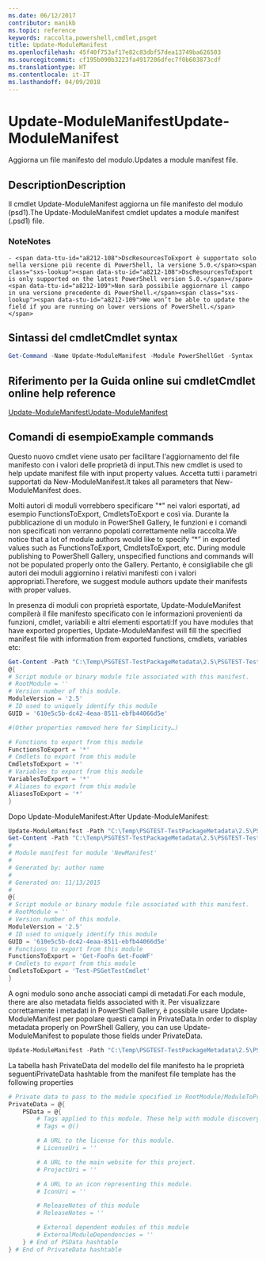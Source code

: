 ```yaml
---
ms.date: 06/12/2017
contributor: manikb
ms.topic: reference
keywords: raccolta,powershell,cmdlet,psget
title: Update-ModuleManifest
ms.openlocfilehash: 45f40f753af17e82c83dbf57dea13749ba626503
ms.sourcegitcommit: cf195b090b3223fa4917206dfec7f0b603873cdf
ms.translationtype: HT
ms.contentlocale: it-IT
ms.lasthandoff: 04/09/2018
---
```

# <a name="update-modulemanifest"></a><span data-ttu-id="a8212-103">Update-ModuleManifest</span><span class="sxs-lookup"><span data-stu-id="a8212-103">Update-ModuleManifest</span></span>
<span data-ttu-id="a8212-104">Aggiorna un file manifesto del modulo.</span><span class="sxs-lookup"><span data-stu-id="a8212-104">Updates a module manifest file.</span></span>

## <a name="description"></a><span data-ttu-id="a8212-105">Description</span><span class="sxs-lookup"><span data-stu-id="a8212-105">Description</span></span>

<span data-ttu-id="a8212-106">Il cmdlet Update-ModuleManifest aggiorna un file manifesto del modulo (psd1).</span><span class="sxs-lookup"><span data-stu-id="a8212-106">The Update-ModuleManifest cmdlet updates a module manifest (.psd1) file.</span></span>

### <a name="notes"></a><span data-ttu-id="a8212-107">Note</span><span class="sxs-lookup"><span data-stu-id="a8212-107">Notes</span></span>
    - <span data-ttu-id="a8212-108">DscResourcesToExport è supportato solo nella versione più recente di PowerShell, la versione 5.0.</span><span class="sxs-lookup"><span data-stu-id="a8212-108">DscResourcesToExport is only supported on the latest PowerShell version 5.0.</span></span> <span data-ttu-id="a8212-109">Non sarà possibile aggiornare il campo in una versione precedente di PowerShell.</span><span class="sxs-lookup"><span data-stu-id="a8212-109">We won’t be able to update the field if you are running on lower versions of PowerShell.</span></span>

## <a name="cmdlet-syntax"></a><span data-ttu-id="a8212-110">Sintassi del cmdlet</span><span class="sxs-lookup"><span data-stu-id="a8212-110">Cmdlet syntax</span></span>
```powershell
Get-Command -Name Update-ModuleManifest -Module PowerShellGet -Syntax
```

## <a name="cmdlet-online-help-reference"></a><span data-ttu-id="a8212-111">Riferimento per la Guida online sui cmdlet</span><span class="sxs-lookup"><span data-stu-id="a8212-111">Cmdlet online help reference</span></span>

[<span data-ttu-id="a8212-112">Update-ModuleManifest</span><span class="sxs-lookup"><span data-stu-id="a8212-112">Update-ModuleManifest</span></span>](http://go.microsoft.com/fwlink/?LinkId=619311)

## <a name="example-commands"></a><span data-ttu-id="a8212-113">Comandi di esempio</span><span class="sxs-lookup"><span data-stu-id="a8212-113">Example commands</span></span>

<span data-ttu-id="a8212-114">Questo nuovo cmdlet viene usato per facilitare l'aggiornamento del file manifesto con i valori delle proprietà di input.</span><span class="sxs-lookup"><span data-stu-id="a8212-114">This new cmdlet is used to help update manifest file with input property values.</span></span> <span data-ttu-id="a8212-115">Accetta tutti i parametri supportati da New-ModuleManifest.</span><span class="sxs-lookup"><span data-stu-id="a8212-115">It takes all parameters that New-ModuleManifest does.</span></span>

<span data-ttu-id="a8212-116">Molti autori di moduli vorrebbero specificare "\*" nei valori esportati, ad esempio FunctionsToExport, CmdletsToExport e così via. Durante la pubblicazione di un modulo in PowerShell Gallery, le funzioni e i comandi non specificati non verranno popolati correttamente nella raccolta.</span><span class="sxs-lookup"><span data-stu-id="a8212-116">We notice that a lot of module authors would like to specify “\*” in exported values such as FunctionsToExport, CmdletsToExport, etc. During module publishing to PowerShell Gallery, unspecified functions and commands will not be populated properly onto the Gallery.</span></span> <span data-ttu-id="a8212-117">Pertanto, è consigliabile che gli autori dei moduli aggiornino i relativi manifesti con i valori appropriati.</span><span class="sxs-lookup"><span data-stu-id="a8212-117">Therefore, we suggest module authors update their manifests with proper values.</span></span>

<span data-ttu-id="a8212-118">In presenza di moduli con proprietà esportate, Update-ModuleManifest compilerà il file manifesto specificato con le informazioni provenienti da funzioni, cmdlet, variabili e altri elementi esportati:</span><span class="sxs-lookup"><span data-stu-id="a8212-118">If you have modules that have exported properties, Update-ModuleManifest will fill the specified manifest file with information from exported functions, cmdlets, variables etc:</span></span>
```powershell
Get-Content -Path "C:\Temp\PSGTEST-TestPackageMetadata\2.5\PSGTEST-TestPackageMetadata.psd1"
@{
# Script module or binary module file associated with this manifest.
# RootModule = ''
# Version number of this module.
ModuleVersion = '2.5'
# ID used to uniquely identify this module
GUID = '610e5c5b-dc42-4eaa-8511-ebfb44066d5e'

#(Other properties removed here for Simplicity…)

# Functions to export from this module
FunctionsToExport = '*'
# Cmdlets to export from this module
CmdletsToExport = '*'
# Variables to export from this module
VariablesToExport = '*'
# Aliases to export from this module
AliasesToExport = '*'
}
```

<span data-ttu-id="a8212-119">Dopo Update-ModuleManifest:</span><span class="sxs-lookup"><span data-stu-id="a8212-119">After Update-ModuleManifest:</span></span>
```powershell
Update-ModuleManifest -Path "C:\Temp\PSGTEST-TestPackageMetadata\2.5\PSGTEST-TestPackageMetadata.psd1"
Get-Content -Path "C:\Temp\PSGTEST-TestPackageMetadata\2.5\PSGTEST-TestPackageMetadata.psd1"
#
# Module manifest for module 'NewManifest'
#
# Generated by: author name
#
# Generated on: 11/13/2015
#
@{
# Script module or binary module file associated with this manifest.
# RootModule = ''
# Version number of this module.
ModuleVersion = '2.5'
# ID used to uniquely identify this module
GUID = '610e5c5b-dc42-4eaa-8511-ebfb44066d5e'
# Functions to export from this module
FunctionsToExport = 'Get-FooFn Get-FooWF'
# Cmdlets to export from this module
CmdletsToExport = 'Test-PSGetTestCmdlet'
}
```

<span data-ttu-id="a8212-120">A ogni modulo sono anche associati campi di metadati.</span><span class="sxs-lookup"><span data-stu-id="a8212-120">For each module, there are also metadata fields associated with it.</span></span> <span data-ttu-id="a8212-121">Per visualizzare correttamente i metadati in PowerShell Gallery, è possibile usare Update-ModuleManifest per popolare questi campi in PrivateData.</span><span class="sxs-lookup"><span data-stu-id="a8212-121">In order to display metadata properly on PowrShell Gallery, you can use Update-ModuleManifest to populate those fields under PrivateData.</span></span>

```powershell
Update-ModuleManifest -Path "C:\Temp\PSGTEST-TestPackageMetadata\2.5\PSGTEST-TestPackageMetadata.psd1" -Tags "Tag1" -LicenseUri "http://license.com" -ProjectUri "http://project.com" -IconUri "http://icon.com" -ReleaseNotes "Test module"
```

<span data-ttu-id="a8212-122">La tabella hash PrivateData del modello del file manifesto ha le proprietà seguenti</span><span class="sxs-lookup"><span data-stu-id="a8212-122">PrivateData hashtable from the manifest file template has the following properties</span></span>

```powershell
# Private data to pass to the module specified in RootModule/ModuleToProcess. This may also contain a PSData hashtable with additional module metadata used by PowerShell.
PrivateData = @{
    PSData = @{
        # Tags applied to this module. These help with module discovery in online galleries.
        # Tags = @()

        # A URL to the license for this module.
        # LicenseUri = ''

        # A URL to the main website for this project.
        # ProjectUri = ''

        # A URL to an icon representing this module.
        # IconUri = ''

        # ReleaseNotes of this module
        # ReleaseNotes = ''

        # External dependent modules of this module
        # ExternalModuleDependencies = ''
    } # End of PSData hashtable
} # End of PrivateData hashtable
```